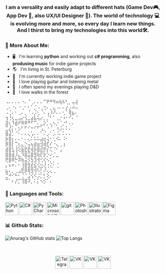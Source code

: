 <!-- ![Header image](https://github.com/Askefjord/Askefjord/blob/main/Title.png) -->

<h3 align="center"> 
I am a versality and easily adapt to different hats (Game Dev🎮, App Dev 📱, also UX/UI Designer 🎨). 
The world of technology 💻 is evolving more and more, so every day I learn new things. And I thirst to bring my technologies into this world🛠️.
</h3>

### 📜 More About Me:

- 🖥 &nbsp; I'm learning **python** and working out **c# programming**, also **produsing music** for indie game projects
- 🌎 &nbsp; I'm living in St. Peterburg
- 🌱 &nbsp; I'm currently working indie game project
- 🎸 &nbsp; I love playing guitar and listening metal
- 🎲 &nbsp; I often spend my evenings playing D&D
- 🌳 &nbsp; I love walks in the forest
<!--⢸⡀⢸⡿⠗⠙⠛⢿⣿⣿⣧⢹⣿⡼⣷⣀⡀  ⢻⣌⣿⣿⣌⣿⢸⡀    ⡄⢀<br>
⢸⡧  ⣤⡾⢛⠁⠒⣈⢿⣿⣿⣿⣿⣿⣿⣿⣿⣿⣿⣿⢟⠿⠛⠛⠛⠰⡀⢿⠈<br>
⢘  ⠘⡛    ⠘  ⠁⣧⣿⣿⣿⣿⣿⣿⣿⣿⣿⣿⡏⡴⠉⡶  ⡙⣦⠈⡌⡆<br>
⢰⢸⣿⡇          ⣹⣿⣿⣿⣿⣿⣿⣿⣿⣿⣿⣾          ⠘⣿  ⢿<br>
⡀⣿⣿⣧⡄⣶⣷⡄  ⣿⣿⣿⣿⣿⣿⣿⣿⣿⣿⣿⣿    ⡀    ⢀⣿⡇⣸<br>
⢸⢻⣿⣿⣦⣛⣝⣫⣿⣿⣿⣿⣿⣿⣿⣿⣿⣿⣿⣿⣿⡖⣾⣿⣧  ⣾⣿⣾⡟<br>
 ⣷⢿⣿⣿⣿⣿⣿⣿⣿⣿⣿⣿⣿⣿⣿⣿⣿⣿⣿⣿⣿⣾⣥⣽⣿⣿⣿⣿⢀<br>-->

⠠⠄⠄⠄⠄⠐⠄⠈⢀⠄⠄⠄⠉⠟⠛⠻⠶⢷⠧⢃⡀⢤⢼<br>
⢀⠄⠐⠄⠐⢀⠂⠂⠁⡈⠠⢀⢒⠄⡀⣄⠠⠄⠄⡔⡠⠴⠤<br>
⠠⢈⠄⠂⢀⠄⡀⠈⠠⡨⢂⠈⠄⢠⠸⠜⠄⠄⢂⠁⢿⣦⠄<br>
⢲⢘⢆⣀⣠⡔⢪⣀⣴⣧⢥⡔⡀⡈⠃⠁⢀⡐⠰⠂⠊⠄⠈<br>
⣽⢆⠹⣾⠞⠿⠿⠛⠋⠉⠄⣀⡕⡁⢄⠢⡐⠈⡐⠃⠄⠄<br>
⣉⣜⡅⠄⡢⠃⠋⠊⠒⠊⠋⢡⡀⠐⠈⡀⠰⡨⠄⠅⠄<br>
⣿⣼⡁⠈⠂⠄⠄⢄⢡⠄⠄⠁⠌⡠⠁⡠⠨⠄⠅⠄⠄<br>
⡷⣿⡆⠄⠄⠂⠄⢄⠅⠥⠥⣴⣖⢬⠂⢂⠪⠄⠨⠂<br>
⡿⣿⡇⢉⢆⣄⡑⢤⢦⣾⣶⣺⢾⣏⠎⠐⢄⢀⢰<br>
⣾⣿⣣⢸⢕⣷⣟⣟⢾⡷⣿⣞⡟⡎⢍⠈⠂⢠<br>
⣿⣿⣾⡸⣄⠹⣿⣭⣿⣻⢷⡏⡗⡑⠔⡈⣀<br>
⢟⣿⠿⡓⠽⢷⣬⡪⣳⣹⢺⢊⢎⠢⡁⡀<br>
⡄⠦⠖⠄⠂⢸⣿⣻⣞⣮⢪⣒⢜⢐⢌⠂⢈<br>
⣦⠄⡀⢀⣠⣟⡿⢿⣻⢺⠣⡃⠜⢄⢄⢀<br>
⣉⠚⠊⠓⠂⢈⠈⣨⢪⠪⡨⡁⡃⢕⠄<br>
⠉⠁⠆⡜⡉⢹⣿⠽⡀⠅⡅⠢⡪⠁⠄<br>

### 🔨 Languages and Tools:
<a href="https://www.python.org" target="_blank"><img align="left" alt="Python" height ="42px" src="https://raw.githubusercontent.com/rahul-jha98/github_readme_icons/main/language_and_tools/square/python/python.svg"></a>
<a href="https://dotnet.microsoft.com/en-us/languages/csharp" target="_blank"><img align="left" alt="C#" height ="42px" src="https://github.com/rahul-jha98/README_icons/blob/main/language_and_tools/square/c%23/c%23.svg"></a>
<a href="https://www.jetbrains.com/pycharm/" target="_blank"><img align="left" alt="PyCharm" height ="42px" src="https://upload.wikimedia.org/wikipedia/commons/1/1d/PyCharm_Icon.svg"></a>
<a href="https://visualstudio.microsoft.com/" target="_blank"><img align="left" alt="Microsoft VS" height ="42px" src="https://upload.wikimedia.org/wikipedia/commons/2/2c/Visual_Studio_Icon_2022.svg"></a>
<a href="https://git-scm.com/" target="_blank"> <img src="https://raw.githubusercontent.com/rahul-jha98/github_readme_icons/main/language_and_tools/square/git-scm/git-scm.svg" align="left" alt="git" height='42px'/> </a>
<a href="https://www.adobe.com/products/photoshop.html" target="_blank"><img align="left" alt="Photoshop" height ="42px" src="https://upload.wikimedia.org/wikipedia/commons/a/af/Adobe_Photoshop_CC_icon.svg"></a>
<a href="https://www.adobe.com/products/illustrator.html" target="_blank"><img align="left" alt="Illustrator" height ="42px" src="https://upload.wikimedia.org/wikipedia/commons/f/fb/Adobe_Illustrator_CC_icon.svg"></a>
<a href="https://www.figma.com" target="_blank"><img align="center" src="https://raw.githubusercontent.com/rahul-jha98/github_readme_icons/main/language_and_tools/square/figma/figma.svg" alt="Figma" height ="42px"></a>

### 📊 Github Stats:
![Anurag's GitHub stats](https://github-readme-stats.vercel.app/api?username=Askefjord&show_icons=false&theme=dark&bg_color=0d1117&hide_border=false&border_color=1d2026&border_radius=5&text_bold=true&hide_title=true)
![Top Langs](https://github-readme-stats.vercel.app/api/top-langs/?username=Askefjord&layout=compact&theme=dark&bg_color=0d1117&hide_border=false&border_color=1d2026&border_radius=5&text_bold=true&langs_count=3)

<br>
<br>

<div align="center">
<a href="https://www.t.me/askefjord" target="_blank"><img align="center" alt="Telegram" height ="42px" src="https://www.svgrepo.com/show/242392/telegram.svg"></a>
<a href="https://vk.com/kriwjar" target="_blank"><img align="center" alt="VK" height ="42px" src="https://www.svgrepo.com/show/242379/vk-vk.svg"></a>  
<a href="https://instagram.com/kriwjar" target="_blank"><img align="center" alt="VK" height ="42px" src="https://www.svgrepo.com/show/242386/instagram.svg"></a>
<a href="https://www.behance.net/askefjord" target="_blank"><img align="center" alt="VK" height ="42px" src="https://www.svgrepo.com/show/242376/behance.svg"></a>  
</div>
